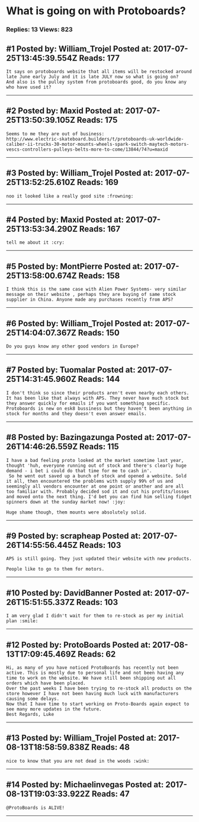 # What is going on with Protoboards?

### Replies: 13 Views: 823

## \#1 Posted by: William_Trojel Posted at: 2017-07-25T13:45:39.554Z Reads: 177

```
It says on protoboards website that all items will be restocked around late June early July and it is late JULY now so what is going on?
And also is the pulley system from protoboards good, do you know any who have used it?
```

---
## \#2 Posted by: Maxid Posted at: 2017-07-25T13:50:39.105Z Reads: 175

```
Seems to me they are out of business:
http://www.electric-skateboard.builders/t/protoboards-uk-worldwide-caliber-ii-trucks-30-motor-mounts-wheels-spark-switch-maytech-motors-vescs-controllers-pulleys-belts-more-to-come/13844/74?u=maxid
```

---
## \#3 Posted by: William_Trojel Posted at: 2017-07-25T13:52:25.610Z Reads: 169

```
noo it looked like a really good site :frowning:
```

---
## \#4 Posted by: Maxid Posted at: 2017-07-25T13:53:34.290Z Reads: 167

```
tell me about it :cry:
```

---
## \#5 Posted by: MontPierre Posted at: 2017-07-25T13:58:00.674Z Reads: 158

```
I think this is the same case with Alien Power Systems- very similar message on their website , perhaps they are buying of same stock supplier in China. Anyone made any purchases recently from APS?
```

---
## \#6 Posted by: William_Trojel Posted at: 2017-07-25T14:04:07.367Z Reads: 150

```
Do you guys know any other good vendors in Europe?
```

---
## \#7 Posted by: Tuomalar Posted at: 2017-07-25T14:31:45.960Z Reads: 144

```
I don't think so since their products aren't even nearby each others. It has been like that always with APS. They never have much stock but they answer quickly for emails if you want something specific. Protoboards is new on esk8 bussiness but they haven't been anything in stock for months and they doesn't even answer emails.
```

---
## \#8 Posted by: Bazingazunga Posted at: 2017-07-26T14:46:26.559Z Reads: 115

```
I have a bad feeling proto looked at the market sometime last year, thought 'huh, everyone running out of stock and there's clearly huge demand - i bet i could do that time for me to cash in'.
 So he went out saved up a bunch of stock and opened a website. Sold it all, then encountered the problems with supply 99% of us and seemingly all vendors encounter at one point or another and are all too familiar with. Probably decided sod it and cut his profits/losses and moved onto the next thing. I'd bet you can find him selling fidget spinners down at the sunday market now! :joy:

Huge shame though, them mounts were absolutely solid.
```

---
## \#9 Posted by: scrapheap Posted at: 2017-07-26T14:55:56.445Z Reads: 103

```
APS is still going. They just updated their website with new products.

People like to go to them for motors.
```

---
## \#10 Posted by: DavidBanner Posted at: 2017-07-26T15:51:55.337Z Reads: 103

```
I am very glad I didn't wait for them to re-stock as per my initial plan :smile:
```

---
## \#12 Posted by: ProtoBoards Posted at: 2017-08-13T17:09:45.469Z Reads: 62

```
Hi, as many of you have noticed ProtoBoards has recently not been active. This is mostly due to personal life and not been having any time to work on the website. We have still been shipping out all orders which have been placed.
Over the past weeks I have been trying to re-stock all products on the store however I have not been having much luck with manufacturers causing some delays.
Now that I have time to start working on Proto-Boards again expect to see many more updates in the future.
Best Regards, Luke
```

---
## \#13 Posted by: William_Trojel Posted at: 2017-08-13T18:58:59.838Z Reads: 48

```
nice to know that you are not dead in the woods :wink:
```

---
## \#14 Posted by: Michaelinvegas Posted at: 2017-08-13T19:03:33.922Z Reads: 47

```
@ProtoBoards is ALIVE!
```

---

